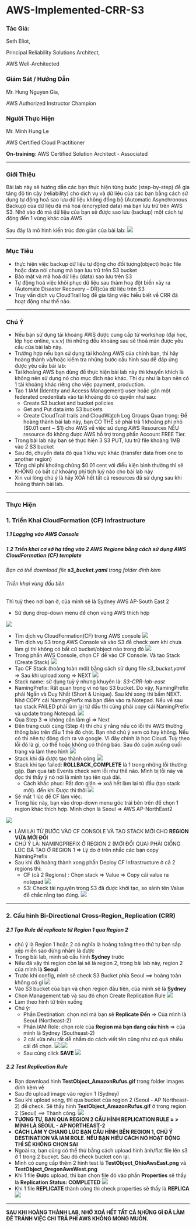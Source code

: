 # AWS-Implemented-CRR-S3 
### Tác Giả: 

Seth Eliot, 

Principal Reliability Solutions Architect,

AWS Well-Architected

### Giám Sát / Hướng Dẫn

Mr. Hung Nguyen Gia,

AWS Authorized Instructor Champion

### Người Thực Hiện

Mr. Minh Hung Le 

AWS Certified Cloud Practitioner

**On-training**: AWS Certified Solution Architect - Associated


---

### Giới Thiệu
Bài lab này sẽ hướng dẫn các bạn thực hiện từng bước (step-by-step) để gia tăng độ tin cậy (reliability) cho dịch vụ và dữ liệu của các bạn bằng cách sử dụng tự động hoá sao lưu dữ liệu không đồng bộ (Automatic Asynchronous Backup) của dữ liệu đã mã hoá (encrypted data) mà bạn lưu trữ trên AWS S3. Nhờ vào đó mà dữ liệu của bạn sẽ được sao lưu (backup) một cách tự động đến 1 vùng khác của AWS 

Sau đây là mô hình kiến trúc đơn giản của bài lab: 
![](images/Replication_Model.png)

---
### Mục Tiêu
* thực hiện việc backup dữ liệu tự động cho đối tượng(object) hoặc file hoặc data nói chung mà bạn lưu trữ trên S3 bucket
* Bảo mật và mã hoá dữ liệu (data) sao lưu trên S3
* Tự động hoá việc khôi phục dữ liệu sau thảm hoạ đột biến xảy ra (Automate Disaster Recovery – DR)của dữ liệu trên S3
* Truy vấn dịch vụ CloudTrail log để gia tăng việc hiểu biết về CRR đã hoạt động như thế nào. 
---
### Chú Ý
* Nếu bạn sử dụng tài khoảng AWS được cung cấp từ workshop (đại học, lớp học online, v.v.v) thì những đều khoảng sau sẽ thoả mản được yêu cầu của bài lab này. 
* Trường hợp nếu bạn sử dụng tài khoảng AWS của chính bạn, thì hãy hoàng thành và/hoặc kiểm tra những bước cấu hình sau để đáp ứng được yêu cầu bài lab:
* Tài khoảng AWS bạn dùng để thực hiện bài lab này thì khuyến khích là không nên sử dụng nó cho mục đích nào khác. Thi dụ như là bạn nên có 1 tài khoảng khác riêng cho việc payment, production.
* Tạo 1 IAM (Identity and Access Management) user hoặc gán một federated credentials vào tài khoảng đó có quyền như sau:
    * Create S3 bucket and bucket policies
    * Get and Put data into S3 buckets
    * Create CloudTrail trails and CloudWatch Log Groups
Quan trọng: Để hoàng thành bài lab này, bạn CÓ THỂ sẽ phải trả 1 khoảng phí nhỏ ($0.01 cent ~ $1) cho AWS về việc sử dụng AWS Resources NẾU resource đó không được AWS hỗ trợ trong phần Account FREE Tier. 
* Trong bài lab này bạn sẽ thực hiện 3 S3 PUT, lưu trữ file khoảng 1MB vào 2 S3 bucket
* Sau đó, chuyển data đó qua 1 khu vực khác (transfer data from one to another region)
* Tổng chi phí khoảng chừng $0.01 cent với điều kiện bình thường thì sẽ KHÔNG có bất cứ khoảng phí tích luỹ nào cho bài lab này
* Xin vui lòng chú ý là hãy XOÁ hết tất cả resources đã sử dụng sau khi hoàng thành bài lab. 
---
### Thực Hiện
### 1. Triển Khai CloudFormation (CF) Infrastructure
##### 1.1 Logging vào AWS Console
##### 1.2 Triển khai cơ sở hạ tầng vào 2 AWS Regions bằng cách sử dụng AWS CloudFormation (CF) template 
*Bạn có thể download file **s3_bucket.yaml** trong folder đính kèm*
###### Triển khai vùng đầu tiên 
Thì tuỳ theo nơi bạn ở, của mình sẽ là Sydney AWS AP-South East 2
* Sử dụng drop-down menu để chọn vùng AWS thích hợp


![](images/ChoosingRegion.jpg)
* Tìm dịch vụ CloudFormation(CF) trong AWS console
![](images/Search_CloudFormationService.jpg)
* Tìm dịch vụ S3 trong AWS Console và vào S3 để check xem khi chưa làm gì thì không có bất cứ bucket/object nào trong đó
![](images/CheckingS3_BeforeDeployCF.jpg)
* Trong phần AWS Console, chọn CF để vào CF Console. Và tạo Stack (Create Stack)
![](images/CF_CreateStack.jpg)
* Tạo CF Stack (hoàng toàn mới) bằng cách sử dụng file *s3_bucket.yaml* => Sau khi upload xong => NEXT
![](images/S3_Yml_uploaded_CF.jpg)
* Stack name: sử dụng tuỳ ý nhưng khuyên là: *S3-CRR-lab-east*
* NamingPrefix: Rất quan trọng vì nó tạo S3 bucket. Do vậy, NamingPrefix phải Ngắn và Duy Nhất (Short & Unique). Sau khi xong thì bấm NEXT. Nhớ COPY cái NamingPrefix mà bạn điền vào ra Notepad. Nếu về sau tạo stack FAILED phải làm lại từ đầu thì cũng phải copy cái NamingPrefix và update trong Notepad.
![](images/CF_Southeast_Deployment.jpg)
* Qua Step 3 => không cần làm gì => Next 
* Đến trang cuối cùng (Step 4) thì chú ý rằng nếu có lỗi thì AWS thường thông báo trên đầu 1 thẻ đỏ chót. Bạn nhớ chú ý xem có hay không. Nếu có thì nên tự động dịch ra và google. Vì đây chính là học Cloud. Tuỳ theo lỗi đó là gì, có thể hoặc không có thông báo. Sau đó cuộn xuống cuối trang và làm theo hình
![](images/CF_LastPage.jpg)
* Stack khi đã được tạo thành công
![](images/Succeed_DeployCF.jpg)
* Stack khi tạo failed: **ROLLBACK_COMPLETE** là 1 trong những lỗi thường gặp. Bạn qua tab Events check xem lỗi như thế nào. Mình bị lỗi này và đọc thì thấy ý nó nói là mình tạo tên quá dài.
    * Cách khắc phục: Rất đơn giản => xoá hết làm lại từ đầu (tạo stack mới). đến khi Được thì thôi
![](images/CF_Error_name.jpg)
* Sẽ mất 1 lúc để CF làm việc.
* Trong lúc này, bạn vào drop-down menu góc trái bên trên để chọn 1 region khác thích hợp. Mình chọn là Seoul => AWS AP-NorthEast2


![](images/Switching_Region_Seoul.jpg)
* LÀM LẠI TỪ BƯỚC VÀO CF CONSOLE VÀ TẠO STACK MỚI CHO  **REGION VỪA MỚI ĐỔI**
* CHÚ Ý LÀ: NAMINGPREFIX Ở REGION 2 (MỚI ĐỔI QUA) PHẢI GIỐNG LÚC ĐÃ TẠO Ở REGION 1 => Lý do ở trên nhắc các bạn copy NamingPrefix
* Sau khi đã hoàng thành xong phần Deploy CF Infrastructure ở cả 2 regions thì:
    * CF (cả 2 Regions) : Chọn stack => Value => Copy cái value ra notepad
    ![](images/CopyValueName_IN_CF.jpg) 
    * S3: Check tài nguyên trong S3 đã được khởi tạo, so sánh tên Value để chắc rằng tạo đúng. 
    ![](images/S3_AfterDeplyed_TWO_Region.jpg)
---
### 2. Cấu hình Bi-Directional Cross-Region_Replication (CRR)
##### 2.1 Tạo Rule để replicate từ Region 1 qua Region 2
* chú ý là Region 1 hoặc 2 có nghĩa là hoàng toàng theo thứ tự bạn sắp xếp miễn sao đừng nhầm là được
* Trong bài lab, mình sẽ cấu hình **Sydney** trước
* Nếu đã vậy thì region còn lại sẽ là region 2, trong bài lab này, region 2 của mình là **Seoul**
* Trước khi config, mình sẽ check S3 Bucket phía Seoul ==> hoàng toàn không có gì
![](images/S3_NorthEast_Check_BEFORE_CRR.jpg)
* Vào S3 bucket của bạn và chọn region đầu tiên, của mình sẽ là **Sydney**
* Chọn Management tab và sau đó chọn Create Replication Rule
![](images/Go_East_S3_Management.jpg)
* Làm theo hình từ trên xuống
* Chú ý:
    * Phần Destination: chọn nơi mà bạn sẽ **Replicate Đến** => Của mình là Seoul (Northeast-2)
    * Phần IAM Role: chọn role của **Region mà bạn đang cấu hình** => của mình là Sydney (Southeast-2)
    * 2 cái vừa nêu rất dễ nhầm do cách viết tên cũng như có quá nhiều cái để chọn. 
![](images/ReplicationRule_East_North_1.jpg)
![](images/ReplicationRule_East_North_2.jpg)
    * Sau cùng click **SAVE**
![](images/ReplicationRule_East_North_3.jpg)
##### 2.2 Test Replication Rule
* Bạn download hình **TestObject_AmazonRufus.gif** trong folder images đính kèm về
* Sau đó upload image vào region 1 (Sydney)
* Sau khi upload xong, thì qua bucket của region 2 (Seoul - AP Northeast-2) để check. Sẽ thấy hình **TestObject_AmazonRufus.gif** ở trong region 2 (Seoul) ==> Thành công. 
![](images/Check_S3_NorthEast_Replication.jpg)
* **TƯƠNG TỰ, BẠN QUA REGION 2 CẤU HÌNH REPLICATION RULE = > MÌNH LÀ SEOUL - AP NORTHEAST-2**
* **CÁCH LÀM Y CHANG LÚC BẠN CẤU HÌNH BÊN REGION 1, CHÚ Ý DESTINATION VÀ IAM ROLE. NẾU BẠN HIỂU CÁCH NÓ HOẠT ĐỘNG THÌ SẼ KHÔNG CHỌN SAI**
* Ngoài ra, bạn cũng có thể thử bằng cách upload hình ảnh/flat file lên s3 ở 1 trong 2 bucket. Sau đó check bucket còn lại. 
* Mình có cung cấp thêm 2 hình test là **TestObject_OhioAwsEast.png** và **TestObject_OregonAwsWest.png**
* Khi 1 file **Được** upload, thì bạn chọn file đó vào phần **Properties** sẽ thấy là **Replication Status: COMPLETED**
![](images/Click_File_Check_Propertive_Replication_Completed.jpg)
* Khi 1 file **REPLICATE** thành công thì check properties sẽ thấy là **REPLICA**
![](images/Check_ReplicaStatus_REPLICA.jpg)
---
**SAU KHI HOÀNG THÀNH LAB, NHỚ XOÁ HẾT TẤT CẢ NHỮNG GÌ ĐÃ LÀM ĐỂ TRÁNH VIỆC CHI TRẢ PHÍ AWS KHÔNG MONG MUỐN.**



